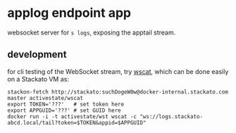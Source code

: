 # applog endpoint app

websocket server for `s logs`, exposing the apptail stream.

## development

for cli testing of the WebSocket stream, try [wscat](http://einaros.github.io/ws/), which can be done easily on a Stackato VM as:

```
stackon-fetch http://stackato:suchDogeW0w@docker-internal.stackato.com master activestate/wscat
export TOKEN='???'   # set token here
export APPGUID='???' # set GUID here
docker run -i -t activestate/wst wscat -c "ws://logs.stackato-abcd.local/tail?token=$TOKEN&appid=$APPGUID"

```
